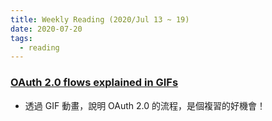 ```yaml
---
title: Weekly Reading (2020/Jul 13 ~ 19)
date: 2020-07-20
tags: 
  - reading
---
```


### [OAuth 2.0 flows explained in GIFs](https://dev.to/hem/oauth-2-0-flows-explained-in-gifs-2o7a)
  * 透過 GIF 動畫，說明 OAuth 2.0 的流程，是個複習的好機會！ 

